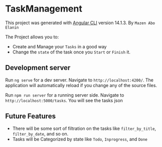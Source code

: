 # TaskManagement

This project was generated with [Angular CLI](https://github.com/angular/angular-cli) version 14.1.3.
By `Mazen Abo Elanin`

The Project allows you to:
  - Create and Manage your `Tasks` in a good way
  - Change the `state` of the task once you `Start` or `Finish` it.

## Development server

Run `ng serve` for a dev server. Navigate to `http://localhost:4200/`. The application will automatically reload if you change any of the source files.

Run `npm run server` for a running server side. Navigate to `http://localhost:5000/tasks`. You will see the tasks json

## Future Features
- There will be some sort of filtration on the tasks like `filter_by_title`, `filter_by_date`, and so on.
- Tasks will be Categorized by state like `Todo`, `Inprogress`, and `Done`
